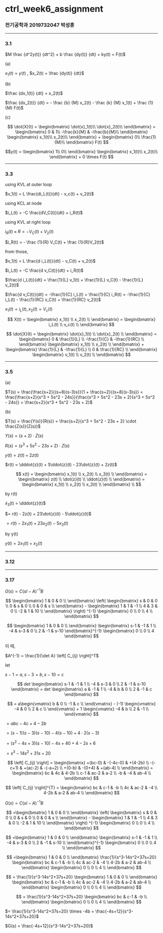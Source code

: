 # ctrl_week6_assignment

### 전기공학과 2019732047 박성훈
---
### 3.1

$M \frac {d^2y(t)} {dt^2} + b \frac {dy(t)} {dt} + ky(t) = F(t)$

(a)

$x_1(t) = y(t)$ , $x_2(t) = \frac {dy(t)} {dt}$

(b)

$\frac {dx_1(t)} {dt} = x_2(t)$

$\frac {dx_2(t)} {dt} = - \frac {b} {M} x_2(t) - \frac {k} {M} x_1(t) + \frac {1} {M} F(t)$

(c)

$$
\dot{X}(t) =
\begin{bmatrix}
\dot{x}_1(t)\\
\dot{x}_2(t)\\
\end{bmatrix} =
\begin{bmatrix}
0 & 1\\
-\frac{k}{M} & -\frac{b}{M}\\
\end{bmatrix}
\begin{bmatrix}
x_1(t)\\
x_2(t)\\
\end{bmatrix} +
\begin{bmatrix}
0\\
\frac{1}{M}\\
\end{bmatrix} F(t)
$$

$$y(t) = 
\begin{bmatrix}
1\\
0\\
\end{bmatrix}
\begin{bmatrix}
x_1(t)\\
x_2(t)\\
\end{bmatrix} +
0 \times F(t)
$$

---

### 3.3

using KVL at outer loop

$v_1(t) = L \frac{di_L(t)}{dt} - v_c(t) + v_2(t)$

using KCL at node

$i_L(t) = -C \frac{dV_C(t)}{dt} + i_R(t)$

using KVL at right loop

$i_R(t) \times R = -V_C(t) + V_2(t)$

$i_R(t) = - \frac {1}{R} V_C(t) + \frac {1}{R}V_2(t)$


from those,

$v_1(t) = L \frac{d i_L(t)}{dt} - v_C(t) + v_2(t)$

$i_L(t) = -C \frac{d v_C(t)}{dt} + i_R(t)$

$\frac{d i_L(t)}{dt} = \frac{1}{L} v_1(t) + \frac{1}{L} v_C(t) - \frac{1}{L} v_2(t)$

$\frac{d v_C(t)}{dt} = -\frac{1}{C} i_L(t) + \frac{1}{C} i_R(t) = -\frac{1}{C} i_L(t) - \frac{1}{RC} v_C(t) + \frac{1}{RC} v_2(t)$


$x_1(t) = i_L(t), x_2(t) = V_c(t)$

$$
X(t) = 
\begin{bmatrix}
x_1(t) \\
x_2(t) \\
\end{bmatrix} =
\begin{bmatrix}
i_L(t) \\
v_c(t) \\
\end{bmatrix}
$$

$$
\dot{X}(t) =
\begin{bmatrix}
\dot{x}_1(t) \\
\dot{x}_2(t) \\
\end{bmatrix} =
\begin{bmatrix}
0 & \frac{1}{L} \\
-\frac{1}{C} & -\frac{1}{RC} \\
\end{bmatrix}
\begin{bmatrix}
x_1(t) \\
x_2(t) \\
\end{bmatrix} +
\begin{bmatrix}
\frac{1}{L} & -\frac{1}{L} \\
0 & \frac{1}{RC} \\
\end{bmatrix}
\begin{bmatrix}
v_1(t) \\
v_2(t) \\
\end{bmatrix}
$$

---
### 3.5

(a)

$T(s) = \frac{\frac{s+2}{(s+8)(s-3)s}}{1 + \frac{s+2}{(s+8)(s-3)s}} = \frac{\frac{s+2}{s^3 + 5s^2 - 24s}}{\frac{s^3 + 5s^2 - 23s + 2}{s^3 + 5s^2 - 24s}} = \frac{s+2}{s^3 + 5s^2 - 23s + 2}$

(b)

$T(s) = \frac{Y(s)}{R(s)} = \frac{s+2}{s^3 + 5s^2 - 23s + 2} \cdot \frac{Z(s)}{Z(s)}$

$Y(s) = (s+2) \cdot Z(s)$

$R(s) = (s^3 + 5s^2 - 23s + 2) \cdot Z(s)$

$y(t) = \dot{z}(t) + 2z(t)$

$r(t) = \dddot{z}(t) + 5\ddot{z}(t) - 23\dot{z}(t) + 2z(t)$

$$
x(t) = \begin{bmatrix}
x_1(t) \\
x_2(t) \\
x_3(t) \\
\end{bmatrix} =
\begin{bmatrix}
z(t) \\
\dot{z}(t) \\
\ddot{z}(t) \\
\end{bmatrix} =
\begin{bmatrix}
x_1(t) \\
x_2(t) \\
x_3(t) \\
\end{bmatrix} \\
$$

by r(t)

$\dot{x}_3(t)$ = \dddot{z}(t)$

$= r(t) - 2z(t) + 23\dot{z}(t) - 5\ddot{z}(t)$

$= r(t) - 2x_1(t) + 23x_2(t) - 5x_3(t)$

by y(t)

$y(t) = 2x_1(t) + x_2(t)$



---
### 3.12

---
### 3.17

$G(s) = C(sI-A)^{-1}B$

$$
\begin{bmatrix}
1 & 0 & 0 \\
\end{bmatrix}
\left(
\begin{bmatrix}
s & 0 & 0 \\
0 & s & 0 \\
0 & 0 & s \\
\end{bmatrix} -
\begin{bmatrix}
1 & 1 & -1 \\
4 & 3 & 0 \\
-2 & 1 & 10 \\
\end{bmatrix} 
\right) ^{-1}
\begin{bmatrix}
0 \\
0 \\
4 \\
\end{bmatrix}
$$

$$
\begin{bmatrix}
1 & 0 & 0 \\
\end{bmatrix}
\begin{bmatrix}
s-1 & -1 & 1 \\
-4 & s-3 & 0 \\
2 & -1 & s-10
\end{bmatrix}^{-1}
\begin{bmatrix}
0 \\
0 \\
4
\end{bmatrix}
$$


이 때, 

$A^{-1} = \frac{1}{\det A} \left[ C_{ij} \right]^T$

let 

$s-1=a, s-3=b, s-10=c$

$$
det
\begin{bmatrix}
s-1 & -1 & 1 \\
-4 & s-3 & 0 \\
2 & -1 & s-10
\end{bmatrix} =
det
\begin{bmatrix}
a & -1 & 1 \\
-4 & b & 0 \\
2 & -1 & c
\end{bmatrix}
$$


$$
= a\begin{vmatrix} 
b & 0 \\ 
-1 & c \\
\end{vmatrix} - 
(-1) \begin{vmatrix}
-4 & 0 \\
2 & c \\
\end{vmatrix} + 
1 \begin{vmatrix} 
-4 & b \\ 
2 & -1 \\ 
\end{vmatrix}
$$

$= abc - 4c + 4 - 2b$

$= (s-1)(s-3)(s-10) - 4(s-10) + 4\cdot2(s-3)$

$= (s^2-4s+3)(s-10) - 4s + 40 + 4 - 2s + 6$

$= s^3-14s^2+31s+20$

$$
\left[ C_{ij} \right] =
\begin{bmatrix}
+(bc-0) & -(-4c-0) & +(4-2b) \\
-(-c+1) & +(ac-2) & -(-a+2) \\
+(0-b) & -(0+4) & +(ab-4) \\
\end{bmatrix} =
\begin{bmatrix}
bc & 4c & 4-2b \\
c-1 & ac-2 & a-2 \\
-b & -4 & ab-4 \\
\end{bmatrix}
$$

$$
\left[ C_{ij} \right]^{T} =
\begin{bmatrix}
bc & c-1 & -b \\
4c & ac-2 & -4 \\
4-2b & a-2 & ab-4 \\
\end{bmatrix}
$$

$G(s) = C(sI-A)^{-1}B$

$$
=\begin{bmatrix}
1 & 0 & 0 \\
\end{bmatrix}
\left(
\begin{bmatrix}
s & 0 & 0 \\
0 & s & 0 \\
0 & 0 & s \\
\end{bmatrix} -
\begin{bmatrix}
1 & 1 & -1 \\
4 & 3 & 0 \\
-2 & 1 & 10 \\
\end{bmatrix} 
\right) ^{-1}
\begin{bmatrix}
0 \\
0 \\
4 \\
\end{bmatrix}
$$

$$
=\begin{bmatrix}
1 & 0 & 0 \\
\end{bmatrix}
\begin{bmatrix}
s-1 & -1 & 1 \\
-4 & s-3 & 0 \\
2 & -1 & s-10 \\
\end{bmatrix}^{-1}
\begin{bmatrix}
0 \\
0 \\
4 \\
\end{bmatrix}
$$

$$
=\begin{bmatrix}
1 & 0 & 0 \\
\end{bmatrix}
\frac{1}{s^3-14s^2+37s+20}
\begin{bmatrix}
bc & c-1 & -b \\
4c & ac-2 & -4 \\
4-2b & a-2 & ab-4 \\
\end{bmatrix}
\begin{bmatrix}
0 \\
0 \\
4 \\
\end{bmatrix}
$$

$$
= \frac{1}{s^3-14s^2+37s+20}
\begin{bmatrix}
1 & 0 & 0 \\
\end{bmatrix}
\begin{bmatrix}
bc & c-1 & -b \\
4c & ac-2 & -4 \\
4-2b & a-2 & ab-4 \\
\end{bmatrix}
\begin{bmatrix}
0 \\
0 \\
4 \\
\end{bmatrix}
$$

$$
= \frac{1}{s^3-14s^2+37s+20}
\begin{bmatrix}
bc & c-1 & -b \\
\end{bmatrix}
\begin{bmatrix}
0 \\
0 \\
4 \\
\end{bmatrix}
$$

$= \frac{1}{s^3-14s^2+37s+20} \times -4b = \frac{-4s+12}{s^3-14s^2+37s+20}$

$G(s) = \frac{-4s+12}{s^3-14s^2+37s+20}$



































